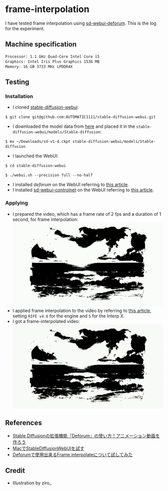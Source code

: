 # frame-interpolation
I have tested frame interpolation using [sd-webui-deforum](https://github.com/deforum-art/sd-webui-deforum). This is the log for the experiment.

## Machine specification
```
Processor: 1.1 GHz Quad-Core Intel Core i5
Graphics: Intel Iris Plus Graphics 1536 MB
Memory: 16 GB 3733 MHz LPDDR4X
```

## Testing
### Installation
- I cloned [stable-diffusion-webui](https://github.com/AUTOMATIC1111/stable-diffusion-webui):
```
$ git clone git@github.com:AUTOMATIC1111/stable-diffusion-webui.git
```
- I downloaded the model data from [here](https://github.com/AUTOMATIC1111/stable-diffusion-webui/wiki/Installation-on-Apple-Silicon#downloading-stable-diffusion-models) and placed it in the `stable-diffusion-webui/models/Stable-diffusion`:
```
$ mv ~/Downloads/sd-v1-4.ckpt stable-diffusion-webui/models/Stable-diffusion
```
- I launched the WebUI:
```
$ cd stable-diffusion-webui
```
```
$ ./webui.sh --precision full --no-half
```
- I installed *deforum* on the WebUI referring to [this article](https://romptn.com/article/17991#toc2).
- I installed [sd-webui-controlnet](https://github.com/Mikubill/sd-webui-controlnet) on the WebUI referring to [this article](https://romptn.com/article/7868#toc5).
### Applying
- I prepared the video, which has a frame rate of 2 fps and a duration of 1 second, for frame interpolation:
![input](https://github.com/mozu-dev/frame-interpolation/blob/main/images/input.gif)
- I applied frame interpolation to the video by referring to [this article](https://note.com/gentle_murre488/n/nd607621751f1), setting `RIFE v4.6` for the engine and `5` for the Interp X.
- I got a frame-interpolated video:
![output](https://github.com/mozu-dev/frame-interpolation/blob/main/images/output_RIFE_x10.gif)

## References
- [Stable Diffusionの拡張機能『Deforum』の使い方！アニメーション動画を作ろう
](https://romptn.com/article/17991)
- [MacでStableDiffusionWebUIを試す](https://zenn.dev/ymmt1089/scraps/02f4c6ebc49b80)
- [Deforumで使用出来るFrame interpolateについて試してみた](https://note.com/gentle_murre488/n/nd607621751f1)

## Credit
- Illustration by ziro_
